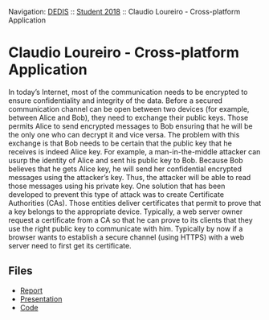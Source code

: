Navigation: [DEDIS](https://github.com/dedis/doc) ::
[Student 2018](../README.md) ::
Claudio Loureiro - Cross-platform Application

# Claudio Loureiro - Cross-platform Application

In today’s Internet, most of the communication needs to be encrypted to ensure confidentiality and integrity of the data. Before a secured communication channel can be open between two devices (for example, between Alice and Bob), they need to exchange their public keys. Those permits Alice to send encrypted messages to Bob ensuring that he will be the only one who can decrypt it and vice versa. The problem with this exchange is that Bob needs to be certain that the public key that he receives is indeed Alice key. For example, a man-in-the-middle attacker can usurp the identity of Alice and sent his public key to Bob. Because Bob believes that he gets Alice key, he will send her confidential encrypted messages using the attacker’s key. Thus, the attacker will be able to read those messages using his private key. One solution that has been developed to prevent this type of attack was to create Certificate Authorities (CAs). Those entities deliver certificates that permit to prove that a key belongs to the appropriate device. Typically, a web server owner request a certificate from a CA so that he can prove to its clients that they use the right public key to communicate with him. Typically by now if a browser wants to establish a secure channel (using HTTPS) with a web server need to first get its certificate.

## Files

- [Report](report-2018_1-claudio_loureiro-ccm_pages.pdf)
- [Presentation](presentation-2018_1-claudio_loureiro-ccm_pages.pdf)
- [Code](cpmac)
